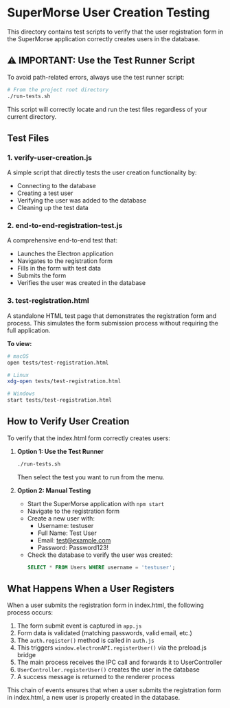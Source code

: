 # SuperMorse User Creation Testing

This directory contains test scripts to verify that the user registration form in the SuperMorse application correctly creates users in the database.

## ⚠️ IMPORTANT: Use the Test Runner Script

To avoid path-related errors, always use the test runner script:

```bash
# From the project root directory
./run-tests.sh
```

This script will correctly locate and run the test files regardless of your current directory.

## Test Files

### 1. verify-user-creation.js

A simple script that directly tests the user creation functionality by:
- Connecting to the database
- Creating a test user
- Verifying the user was added to the database
- Cleaning up the test data

### 2. end-to-end-registration-test.js

A comprehensive end-to-end test that:
- Launches the Electron application
- Navigates to the registration form
- Fills in the form with test data
- Submits the form
- Verifies the user was created in the database

### 3. test-registration.html

A standalone HTML test page that demonstrates the registration form and process. This simulates the form submission process without requiring the full application.

**To view:**
```bash
# macOS
open tests/test-registration.html

# Linux
xdg-open tests/test-registration.html

# Windows
start tests/test-registration.html
```

## How to Verify User Creation

To verify that the index.html form correctly creates users:

1. **Option 1: Use the Test Runner**
   ```bash
   ./run-tests.sh
   ```
   Then select the test you want to run from the menu.

2. **Option 2: Manual Testing**
   - Start the SuperMorse application with `npm start`
   - Navigate to the registration form
   - Create a new user with:
     - Username: testuser
     - Full Name: Test User
     - Email: test@example.com
     - Password: Password123!
   - Check the database to verify the user was created:
     ```sql
     SELECT * FROM Users WHERE username = 'testuser';
     ```

## What Happens When a User Registers

When a user submits the registration form in index.html, the following process occurs:

1. The form submit event is captured in `app.js`
2. Form data is validated (matching passwords, valid email, etc.)
3. The `auth.register()` method is called in `auth.js`
4. This triggers `window.electronAPI.registerUser()` via the preload.js bridge
5. The main process receives the IPC call and forwards it to UserController
6. `UserController.registerUser()` creates the user in the database
7. A success message is returned to the renderer process

This chain of events ensures that when a user submits the registration form in index.html, a new user is properly created in the database.